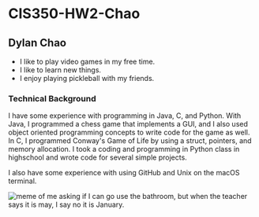 # CIS350-HW2-Chao

## Dylan Chao

* I like to play video games in my free time. 
* I like to learn new things.
* I enjoy playing pickleball with my friends.

### Technical Background

I have some experience with programming in Java, C, and Python. With Java, I programmed a chess game that implements a GUI, and I also used object oriented programming concepts to write code for the game as well. In C, I programmed Conway's Game of Life by using a struct, pointers, and memory allocation. I took a coding and programming in Python class in highschool and wrote code for several simple projects.

I also have some experience with using GitHub and Unix on the macOS terminal.

![meme of me asking if I can go use the bathroom, but when the teacher says it is may, I say no it is January.](https://www.google.com/url?sa=i&url=https%3A%2F%2Fwww.reddit.com%2Fr%2Fmeme%2Fcomments%2Ffcaurn%2Fah_yes_low_quality_stupid_memes_just_the_way_i%2F&psig=AOvVaw09PcNkz-dQl0e0uhy_Cjk4&ust=1695850512852000&source=images&cd=vfe&opi=89978449&ved=0CA8QjRxqFwoTCKjftM2dyYEDFQAAAAAdAAAAABAJ)  
